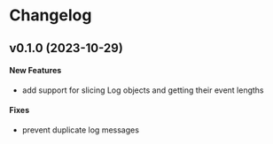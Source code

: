 # Changelog

## v0.1.0 (2023-10-29)

#### New Features

* add support for slicing Log objects and getting their event lengths
#### Fixes

* prevent duplicate log messages


